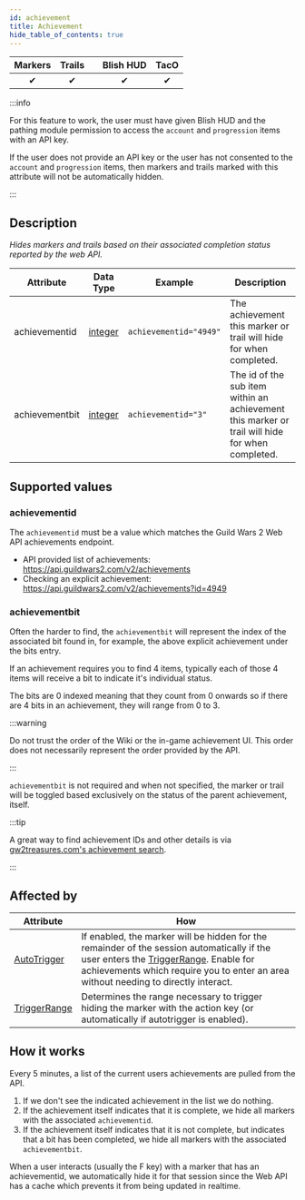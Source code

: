 ```yaml
---
id: achievement
title: Achievement
hide_table_of_contents: true
---
```


| Markers | Trails | | Blish HUD | TacO |
|-|-|-|-|-|
| <center>✔</center> | <center>✔</center> | | <center>✔</center> | <center>✔</center> |

:::info

For this feature to work, the user must have given Blish HUD and the pathing module permission to access the `account` and `progression` items with an API key.

If the user does not provide an API key or the user has not consented to the `account` and `progression` items, then markers and trails marked with this attribute will not be automatically hidden.

:::

## Description

*Hides markers and trails based on their associated completion status reported by the web API.*

| Attribute | Data Type | Example | Description |
|-|-|-|-|
| achievementid | [integer](../datatypes/integer) | `achievementid="4949"` | The achievement this marker or trail will hide for when completed. |
| achievementbit | [integer](../datatypes/integer) | `achievementid="3"` | The id of the sub item within an achievement this marker or trail will hide for when completed. |

## Supported values

### achievementid

The `achievementid` must be a value which matches the Guild Wars 2 Web API achievements endpoint.
- API provided list of achievements: https://api.guildwars2.com/v2/achievements
- Checking an explicit achievement: https://api.guildwars2.com/v2/achievements?id=4949

### achievementbit

Often the harder to find, the `achievementbit` will represent the index of the associated bit found in, for example, the above explicit achievement under the bits entry.

If an achievement requires you to find 4 items, typically each of those 4 items will receive a bit to indicate it's individual status.

The bits are 0 indexed meaning that they count from 0 onwards so if there are 4 bits in an achievement, they will range from 0 to 3.

:::warning

Do not trust the order of the Wiki or the in-game achievement UI.  This order does not necessarily represent the order provided by the API.

:::

`achievementbit` is not required and when not specified, the marker or trail will be toggled based exclusively on the status of the parent achievement, itself.

:::tip

A great way to find achievement IDs and other details is via [gw2treasures.com's achievement search](https://en.gw2treasures.com/achievement).

:::

## Affected by

| Attribute | How |
|-|-|
| [AutoTrigger](autotrigger) | If enabled, the marker will be hidden for the remainder of the session automatically if the user enters the [TriggerRange](triggerrange).  Enable for achievements which require you to enter an area without needing to directly interact. |
| [TriggerRange](triggerrange) | Determines the range necessary to trigger hiding the marker with the action key (or automatically if autotrigger is enabled). |

## How it works

Every 5 minutes, a list of the current users achievements are pulled from the API.

1. If we don't see the indicated achievement in the list we do nothing.
2. If the achievement itself indicates that it is complete, we hide all markers with the associated `achievementid`.
3. If the achievement itself indicates that it is not complete, but indicates that a bit has been completed, we hide all markers with the associated `achievementbit`.

When a user interacts (usually the F key) with a marker that has an achievementid, we automatically hide it for that session since the Web API has a cache which prevents it from being updated in realtime.